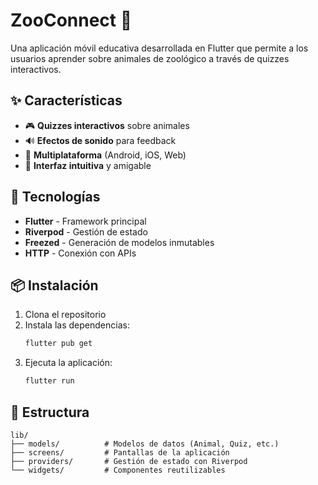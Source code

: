 # ZooConnect 🦁

Una aplicación móvil educativa desarrollada en Flutter que permite a los usuarios aprender sobre animales de zoológico a través de quizzes interactivos.

## ✨ Características

- 🎮 **Quizzes interactivos** sobre animales
- 🔊 **Efectos de sonido** para feedback
- 📱 **Multiplataforma** (Android, iOS, Web)
- 🎨 **Interfaz intuitiva** y amigable

## 🚀 Tecnologías

- **Flutter** - Framework principal
- **Riverpod** - Gestión de estado
- **Freezed** - Generación de modelos inmutables
- **HTTP** - Conexión con APIs

## 📦 Instalación

1. Clona el repositorio
2. Instala las dependencias:
   ```bash
   flutter pub get
   ```
3. Ejecuta la aplicación:
   ```bash
   flutter run
   ```

## 📁 Estructura

```
lib/
├── models/          # Modelos de datos (Animal, Quiz, etc.)
├── screens/         # Pantallas de la aplicación
├── providers/       # Gestión de estado con Riverpod
└── widgets/         # Componentes reutilizables
```

